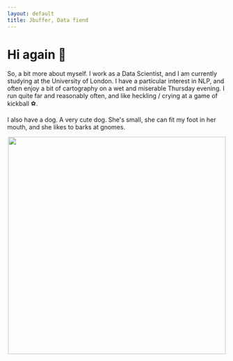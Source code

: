 ```yaml
---
layout: default
title: Jbuffer, Data fiend
---
```

# Hi again 👋

So, a bit more about myself. I work as a Data Scientist, and I am currently studying at the University of London. I have a particular interest in NLP, and often enjoy a bit of cartography on a wet and miserable Thursday evening. I run quite far and reasonably often, and like heckling / crying at a game of kickball ⚽.

I also have a dog. A very cute dog. She's small, she can fit my foot in her mouth, and she likes to barks at gnomes.

<p align="center">
<img src="/docs/assets/images/DSC01085.JPG" width="500">
</p>
